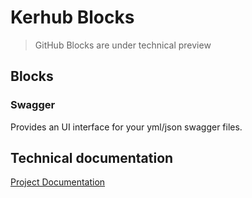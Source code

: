 # Kerhub Blocks

> GitHub Blocks are under technical preview


## Blocks

### Swagger

Provides an UI interface for your yml/json swagger files.

## Technical documentation

[Project Documentation](DOCUMENTATION.md)